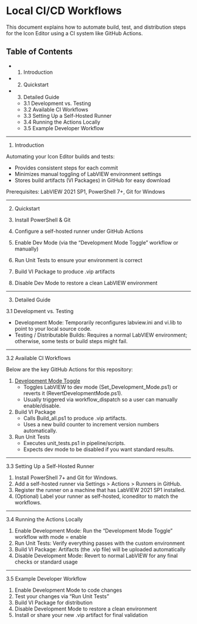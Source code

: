 # Local CI/CD Workflows

This document explains how to automate build, test, and distribution steps for the Icon Editor using a CI system like GitHub Actions.

## Table of Contents

- 1. Introduction
- 2. Quickstart
- 3. Detailed Guide
  - 3.1 Development vs. Testing
  - 3.2 Available CI Workflows
  - 3.3 Setting Up a Self-Hosted Runner
  - 3.4 Running the Actions Locally
  - 3.5 Example Developer Workflow

---

1. Introduction

Automating your Icon Editor builds and tests:
- Provides consistent steps for each commit
- Minimizes manual toggling of LabVIEW environment settings
- Stores build artifacts (VI Packages) in GitHub for easy download

Prerequisites: LabVIEW 2021 SP1, PowerShell 7+, Git for Windows

---

2. Quickstart

1. Install PowerShell & Git
2. Configure a self-hosted runner under GitHub Actions
3. Enable Dev Mode (via the “Development Mode Toggle” workflow or manually)
4. Run Unit Tests to ensure your environment is correct
5. Build VI Package to produce .vip artifacts
6. Disable Dev Mode to restore a clean LabVIEW environment

---

3. Detailed Guide

3.1 Development vs. Testing

- Development Mode:
  Temporarily reconfigures labview.ini and vi.lib to point to your local source code.
- Testing / Distributable Builds:
  Requires a normal LabVIEW environment; otherwise, some tests or build steps might fail.

---

3.2 Available CI Workflows

Below are the key GitHub Actions for this repository:

1. [Development Mode Toggle](./docs/actions/development-mode-toggle.md)
   - Toggles LabVIEW to dev mode (Set_Development_Mode.ps1) or reverts it (RevertDevelopmentMode.ps1).
   - Usually triggered via workflow_dispatch so a user can manually enable/disable.
2. Build VI Package
   - Calls Build_all.ps1 to produce .vip artifacts.
   - Uses a new build counter to increment version numbers automatically.
3. Run Unit Tests
   - Executes unit_tests.ps1 in pipeline/scripts.
   - Expects dev mode to be disabled if you want standard results.

---

3.3 Setting Up a Self-Hosted Runner

1. Install PowerShell 7+ and Git for Windows.
2. Add a self-hosted runner via Settings > Actions > Runners in GitHub.
3. Register the runner on a machine that has LabVIEW 2021 SP1 installed.
4. (Optional) Label your runner as self-hosted, iconeditor to match the workflows.

---

3.4 Running the Actions Locally

1. Enable Development Mode: Run the “Development Mode Toggle” workflow with mode = enable
2. Run Unit Tests: Verify everything passes with the custom environment
3. Build VI Package: Artifacts (the .vip file) will be uploaded automatically
4. Disable Development Mode: Revert to normal LabVIEW for any final checks or standard usage

---

3.5 Example Developer Workflow

1. Enable Development Mode to code changes
2. Test your changes via “Run Unit Tests”
3. Build VI Package for distribution
4. Disable Development Mode to restore a clean environment
5. Install or share your new .vip artifact for final validation